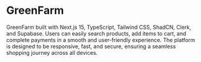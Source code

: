 # GreenFarm
GreenFarm built with Next.js 15, TypeScript, Tailwind CSS, ShadCN, Clerk, and Supabase. Users can easily search products, add items to cart, and complete payments in a smooth and user-friendly experience. The platform is designed to be responsive, fast, and secure, ensuring a seamless shopping journey across all devices.
